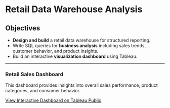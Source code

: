 # Retail Data Warehouse Analysis

## Objectives
- **Design and build** a retail data warehouse for structured reporting.  
- Write SQL queries for **business analysis** including sales trends, customer behavior, and product insights.  
- Build an interactive **visualization dashboard** using Tableau.

---

### Retail Sales Dashboard
This dashboard provides insights into overall sales performance, product categories, and consumer behavior.  

[View Interactive Dashboard on Tableau Public](https://public.tableau.com/views/RetailDataWarehouseAnalysis/Dashboard1?:language=enUS&:sid=&:redirect=auth&:display_count=n&:origin=viz_share_link)  
